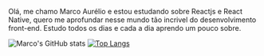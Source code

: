 Olá, me chamo Marco Aurélio e estou estudando sobre Reactjs e React Native, quero me aprofundar nesse mundo tão incrivel do desenvolvimento front-end.
Estudo todos os dias e cada a dia aprendo um pouco sobre.


![Marco's GitHub stats](https://github-readme-stats.vercel.app/api?username=Marco1992sjc&theme=aura&show_icons=true)
[![Top Langs](https://github-readme-stats.vercel.app/api/top-langs/?username=Marco1992sjc)](https://github.com/anuraghazra/github-readme-stats)

